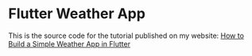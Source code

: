 # Flutter Weather App
This is the source code for the tutorial published on my website: [How to Build a Simple Weather App in Flutter](https://dragosholban.com/2018/07/01/how-to-build-a-simple-weather-app-in-flutter/)

